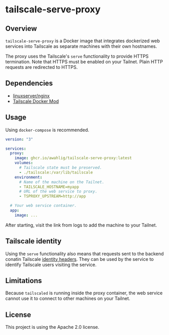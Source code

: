 # tailscale-serve-proxy

## Overview
`tailscale-serve-proxy` is a Docker image that integrates dockerized web
services into Tailscale as separate machines with their own hostnames.

The proxy uses the Tailscale's `serve` functionality to provide HTTPS
termination. Note that HTTPS must be enabled on your Tailnet.
Plain HTTP requests are redirected to HTTPS.

## Dependencies
- [linuxserver/nginx](https://github.com/linuxserver/docker-nginx/tree/master)
- [Tailscale Docker Mod](https://tailscale.dev/blog/docker-mod-tailscale)

## Usage
Using `docker-compose` is recommended.

```yaml
version: "3"

services:
  proxy:
    image: ghcr.io/awahlig/tailscale-serve-proxy:latest
    volumes:
      # Tailscale state must be preserved.
      - ./tailscale:/var/lib/tailscale
    environment:
      # Name of the machine on the Tailnet.
      - TAILSCALE_HOSTNAME=myapp
      # URL of the web service to proxy.
      - TSPROXY_UPSTREAM=http://app

  # Your web service container.
  app:
    image: ...
```

After starting, visit the link from logs to add the machine to your Tailnet.

## Tailscale identity
Using the `serve` functionality also means that requests sent to the backend
conatin Tailscale [identity headers](https://tailscale.com/s/serve-headers).
They can be used by the service to identify Tailscale users visiting the
service.

## Limitations
Because `tailscaled` is running inside the proxy container, the web
service cannot use it to connect to other machines on your Tailnet.

## License
This project is using the Apache 2.0 license.

